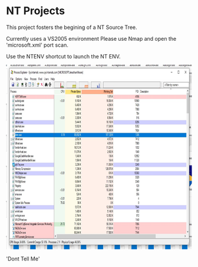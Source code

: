 # NT Projects

This project fosters the begining of a NT Source Tree.

Currently uses a VS2005 environment Please use Nmap and open the 'microsoft.xml'
port scan.

Use the NTENV shortcut to launch the NT ENV.

<img src="process.jpg" width="950" height="500">

'Dont Tell Me'